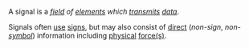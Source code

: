 A signal is a *[field](https://github.com/gcassel/Modular-Organization-Terminology/blob/master/terms/field.md) of [elements](https://github.com/gcassel/Modular-Organization-Terminology/blob/master/terms/element.md)  which [transmits](https://github.com/gcassel/Modular-Organization-Terminology/blob/master/terms/transmit.md) [data](https://github.com/gcassel/Modular-Organization-Terminology/blob/master/terms/data.md)*.

Signals often [use](https://github.com/gcassel/Modular-Organization-Terminology/blob/master/terms/use.md) [signs](https://github.com/gcassel/Modular-Organization-Terminology/blob/master/terms/sign.md), but may also consist of [direct](https://github.com/gcassel/Modular-Organization-Terminology/blob/master/terms/direct.md) (*non-sign*, *non-[symbol](https://github.com/gcassel/Modular-Organization-Terminology/blob/master/terms/symbol.md)*) information including [physical](https://github.com/gcassel/Modular-Organization-Terminology/blob/master/terms/physical.md) [force(s)](https://github.com/gcassel/Modular-Organization-Terminology/blob/master/terms/force.md). 
